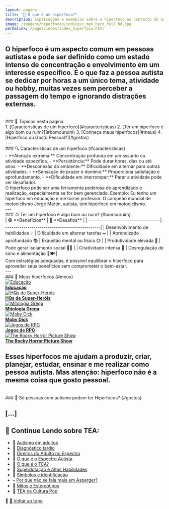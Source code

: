 ```yaml
---
layout: pagina
title: "🧠 O que é um hiperfoco?"
description: Explicações e exemplos sobre o hiperfoco no contexto do autismo.
image: /imagens/hiperfocos/indice/x_men_hero_full_hd.jpg
permalink: /pages/index/index_hiperfoco.html
---
```


O **hiperfoco** é um aspecto comum em pessoas autistas e pode ser definido como um **estado intenso de concentração** e envolvimento em um interesse específico. É o que faz a pessoa autista se dedicar por horas a um único tema, atividade ou hobby, muitas vezes sem perceber a passagem do tempo e ignorando distrações externas.
<br>
---
<br>
### 📌 Tópicos nesta página
<br>
1. [Características de um hiperfoco](#caracteristicas)  
2. [Ter um hiperfoco é algo bom ou ruim?](#bomouruim)  
3. [Conheça meus hiperfocos](#meus)  
4. [Hiperfoco ou Gosto Pessoal?](#gostos)
<br>
---
<br>
### 🔍 Características de um hiperfoco {#caracteristicas}
<br>
- **Atenção extrema:** Concentração profunda em um assunto ou atividade específica.  
- **Persistência:** Pode durar horas, dias ou até anos.  
- **Desconexão do ambiente:** Dificuldade em alternar para outras atividades.  
- **Sensação de prazer e domínio:** Proporciona satisfação e aprofundamento.  
- **Dificuldade em interromper:** Parar a atividade pode ser desafiador.
<br>
O hiperfoco pode ser uma ferramenta poderosa de aprendizado e realização, especialmente se for bem gerenciado.  
Exemplo: Eu tenho um hiperfoco em educação e me tornei professor. O campeão mundial de motociclismo Jorge Martin, autista, tem hiperfoco em motociclismo.
<br>
---
<br>
### ↺ Ter um hiperfoco é algo bom ou ruim? {#bomouruim}
<br>
| 🟢 **Benefícios**                   | 🔴 **Desafios**                                 |
|------------------------------------|------------------------------------------------|
| Desenvolvimento de habilidades 💡  | Dificuldade em alternar tarefas 🗕️             |
| Aprendizado aprofundado 📚         | Exaustão mental ou física 😓                   |
| Produtividade elevada 🚀           | Pode gerar isolamento social 🤝❌              |
| Criatividade intensa 🎨            | Desregulação de sono e alimentação 🛌🍽️       |
<br>
Com estratégias adequadas, é possível equilibrar o hiperfoco para aproveitar seus benefícios sem comprometer o bem-estar.
<br>
---
<br>
### 🎯 Meus hiperfocos {#meus}

<div class="grid grid-cols-1 sm:grid-cols-2 md:grid-cols-3 gap-8 justify-items-center px-4 py-8">

  <!-- Educação -->
  <div class="text-center">
    <a href="/pages/hiperfocos/educacao/index_educacao.html">
      <img src="/imagens/hiperfocos/indice/educacao.png" alt="Educação" title="Educação"
        class="w-full max-w-xs h-[300px] object-cover rounded shadow-md hover:scale-105 transition-transform duration-300">
    </a><br>
    <strong><a href="/pages/hiperfocos/educacao/index_educacao.html" class="text-blue-700 hover:underline">Educação</a></strong>
  </div>

  <!-- HQs -->
  <div class="text-center">
    <a href="/pages/hiperfocos/quadrinhos/index_sh.html">
      <img src="/imagens/hiperfocos/indice/hqs.png" alt="HQs de Super-Heróis" title="HQs de Super-Heróis"
        class="w-full max-w-xs h-[300px] object-cover rounded shadow-md hover:scale-105 transition-transform duration-300">
    </a><br>
    <strong><a href="/pages/hiperfocos/quadrinhos/index_sh.html" class="text-blue-700 hover:underline">HQs de Super-Heróis</a></strong>
  </div>

  <!-- Mitologia Grega -->
  <div class="text-center">
    <a href="/pages/hiperfocos/grecia/index_grecia.html">
      <img src="/imagens/hiperfocos/indice/mitologia.png" alt="Mitologia Grega" title="Mitologia Grega"
        class="w-full max-w-xs h-[300px] object-cover rounded shadow-md hover:scale-105 transition-transform duration-300">
    </a><br>
    <strong><a href="/pages/hiperfocos/grecia/index_grecia.html" class="text-blue-700 hover:underline">Mitologia Grega</a></strong>
  </div>

  <!-- Moby Dick -->
  <div class="text-center">
    <a href="/pages/hiperfocos/moby_dick/index_moby.html">
      <img src="/imagens/hiperfocos/indice/moby_dick.png" alt="Moby Dick" title="Moby Dick"
        class="w-full max-w-xs h-[300px] object-cover rounded shadow-md hover:scale-105 transition-transform duration-300">
    </a><br>
    <strong><a href="/pages/hiperfocos/moby_dick/index_moby.html" class="text-blue-700 hover:underline">Moby Dick</a></strong>
  </div>

  <!-- RPG -->
  <div class="text-center">
    <a href="/pages/hiperfocos/rpg/index_rpg.html">
      <img src="/imagens/hiperfocos/indice/rpg.png" alt="Jogos de RPG" title="Jogos de RPG"
        class="w-full max-w-xs h-[300px] object-cover rounded shadow-md hover:scale-105 transition-transform duration-300">
    </a><br>
    <strong><a href="/pages/hiperfocos/rpg/index_rpg.html" class="text-blue-700 hover:underline">Jogos de RPG</a></strong>
  </div>

  <!-- Rocky Horror -->
  <div class="text-center">
    <a href="/pages/hiperfocos/rockyhorror/index_rockyhorror.html">
      <img src="/imagens/hiperfocos/indice/rocky_horror.png" alt="The Rocky Horror Picture Show" title="Rocky Horror"
        class="w-full max-w-xs h-[300px] object-cover rounded shadow-md hover:scale-105 transition-transform duration-300">
    </a><br>
    <strong><a href="/pages/hiperfocos/rockyhorror/index_rockyhorror.html" class="text-blue-700 hover:underline">The Rocky Horror Picture Show</a></strong>
  </div>

</div>

Esses hiperfocos me ajudam a produzir, criar, planejar, estudar, ensinar e me realizar como pessoa autista. Mas atenção: **hiperfoco não é a mesma coisa que gosto pessoal**.
<br>
---
<br>
### 🔎 Só pessoas com autismo podem ter Hiperfocos? {#gostos}

[...]
<br>
---

<h2 class="text-xl font-semibold text-[#007A33] mt-12 mb-4">🔎 Continue Lendo sobre TEA:</h2>

<ul class="list-disc list-inside mb-4">
  <li>🌻 <a href="/pages/index/index_tea_adultos.html" class="text-[#2D9CDB] underline">Autismo em adultos</a></li>
  <li>📌 <a href="/pages/autismo/diagnosticotardio.html" class="text-[#2D9CDB] underline">Diagnóstico tardio</a></li>
  <li>📌 <a href="/pages/autismo/direitos.html" class="text-[#2D9CDB] underline">Direitos do Adulto no Espectro</a></li>
  <li>🌈 <a href="/pages/autismo/espectro.html" class="text-[#2D9CDB] underline">O que é o Espectro Autista</a></li>
  <li>🌻 <a href="/pages/autismo/autismo.html" class="text-[#2D9CDB] underline">O que é o TEA?</a></li>
  <li>🧠 <a href="/pages/autismo/habilidades.html" class="text-[#2D9CDB] underline">Superdotação e Altas Habilidades</a></li>
  <li>🎨 <a href="/pages/autismo/identificadao.html" class="text-[#2D9CDB] underline">Símbolos e identificação</a></li>
  <li>💀 <a href="/pages/autismo/asperger.html" class="text-[#2D9CDB] underline">Por que não se fala mais em Asperger?</a></li>
  <li>📌 <a href="/pages/autismo/mitos.html" class="text-[#2D9CDB] underline">Mitos e Estereótipos</a></li>
  <li>📌 <a href="/pages/autismo/shtea.html" class="text-[#2D9CDB] underline">TEA na Cultura Pop</a></li>
</ul>

📌 [🔼 Voltar ao topo](#top)

